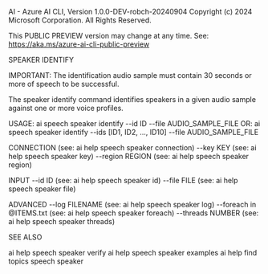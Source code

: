 AI - Azure AI CLI, Version 1.0.0-DEV-robch-20240904
Copyright (c) 2024 Microsoft Corporation. All Rights Reserved.

This PUBLIC PREVIEW version may change at any time.
See: https://aka.ms/azure-ai-cli-public-preview

SPEAKER IDENTIFY

IMPORTANT: The identification audio sample must contain 30 seconds or more of speech to be successful.

  The speaker identify command identifies speakers in a given audio sample against one or more voice profiles.

USAGE: ai speech speaker identify --id ID --file AUDIO_SAMPLE_FILE
   OR: ai speech speaker identify --ids [ID1, ID2, ..., ID10] --file AUDIO_SAMPLE_FILE

  CONNECTION                      (see: ai help speech speaker connection)
    --key KEY                     (see: ai help speech speaker key)
    --region REGION               (see: ai help speech speaker region)

  INPUT
    --id ID                       (see: ai help speech speaker id)
    --file FILE                   (see: ai help speech speaker file)

  ADVANCED
    --log FILENAME                (see: ai help speech speaker log)
    --foreach in @ITEMS.txt       (see: ai help speech speaker foreach)
    --threads NUMBER              (see: ai help speech speaker threads)

SEE ALSO

  ai help speech speaker verify
  ai help speech speaker examples
  ai help find topics speech speaker

